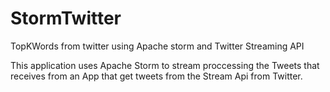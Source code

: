 StormTwitter
============

TopKWords from twitter using Apache storm and Twitter Streaming API

This application uses Apache Storm to stream proccessing the Tweets that receives from an App that get tweets from the Stream Api from Twitter.
